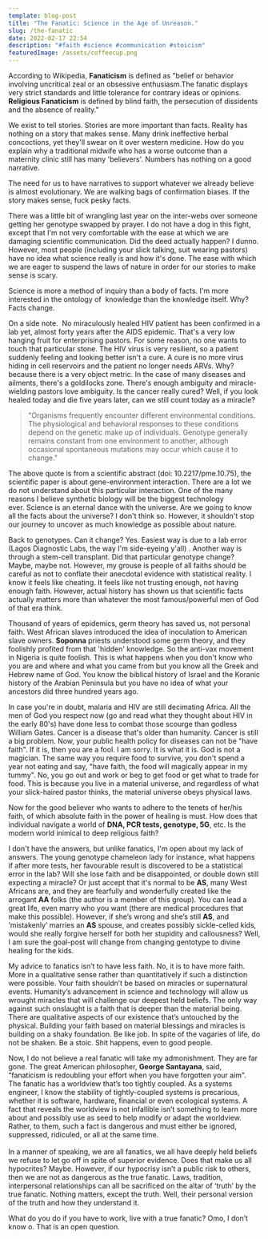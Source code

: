 ```yaml
---
template: blog-post
title: "The Fanatic: Science in the Age of Unreason."
slug: /the-fanatic
date: 2022-02-17 22:54
description: "#faith #science #communication #stoicism"
featuredImage: /assets/coffeecup.png
---
```

According to Wikipedia, **Fanaticism** is defined as "belief or behavior involving uncritical [](https://en.wikipedia.org/wiki/Zeal_(disambiguation) "Zeal (disambiguation)")zeal or an obsessive enthusiasm.[](https://en.wikipedia.org/wiki/Fanaticism#cite_note-2)The fanatic displays very strict standards and little tolerance for contrary ideas or opinions. [](https://en.wikipedia.org/wiki/Religious_fanaticism "Religious fanaticism")**Religious Fanaticism** is defined by blind faith, the persecution of dissidents and the absence of reality.[](https://en.wikipedia.org/wiki/Fanaticism#cite_note-3)"

We exist to tell stories. Stories are more important than facts. Reality has nothing on a story that makes sense. Many drink ineffective herbal concoctions, yet they'll swear on it over western medicine. How do you explain why a traditional midwife who has a worse outcome than a maternity clinic still has many 'believers'. Numbers has nothing on a good narrative.

The need for us to have narratives to support whatever we already believe is almost evolutionary. We are walking bags of confirmation biases. If the story makes sense, fuck pesky facts. 

There was a little bit of wrangling last year on the inter-webs over someone getting her genotype swapped by prayer. I do not have a dog in this fight, except that I'm not very comfortable with the ease at which we are damaging scientific communication. Did the deed actually happen? I dunno. However, most people (including your slick talking, suit wearing pastors) have no idea what science really is and how it's done. The ease with which we are eager to suspend the laws of nature in order for our stories to make sense is scary. 

Science is more a method of inquiry than a body of facts. I'm more interested in the ontology of  knowledge than the knowledge itself. Why? Facts change. 

On a side note.  No miraculously healed HIV patient has been confirmed in a lab yet, almost forty years after the AIDS epidemic. That's a very low hanging fruit for enterprising pastors. For some reason, no one wants to touch that particular stone. The HIV virus is very resilient, so a patient suddenly feeling and looking better isn't a cure. A cure is no more virus hiding in cell reservoirs and the patient no longer needs ARVs. Why? because there is a very object metric. In the case of many diseases and ailments, there's a goldilocks zone. There's enough ambiguity and miracle-wielding pastors love ambiguity. Is the cancer really cured? Well, if you look healed today and die five years later, can we still count today as a miracle? 

> "Organisms frequently encounter different environmental conditions. The physiological and behavioral responses to these conditions depend on the genetic make up of individuals. Genotype generally remains constant from one environment to another, although occasional spontaneous mutations may occur which cause it to change."

The above quote is from a scientific abstract (doi: 10.2217/pme.10.75), the scientific paper is about gene-environment interaction. There are a lot we do not understand about this particular interaction. One of the many reasons I believe synthetic biology will be the biggest technology ever. Science is an eternal dance with the universe. Are we going to know all the facts about the universe? I don't think so. However, it shouldn't stop our journey to uncover as much knowledge as possible about nature.

Back to genotypes. Can it change? Yes. Easiest way is due to a lab error (Lagos Diagnostic Labs, the way I'm side-eyeing y'all) . Another way is through a stem-cell transplant. Did that particular genotype change? Maybe, maybe not. However, my grouse is people of all faiths should be careful as not to conflate their anecdotal evidence with statistical reality. I know it feels like cheating. It feels like not trusting enough, not having enough faith. However, actual history has shown us that scientific facts actually matters more than whatever the most famous/powerful men of God of that era think. 

Thousand of years of epidemics, germ theory has saved us, not personal faith. West African slaves introduced the idea of inoculation to American slave owners. **Soponna** priests understood some germ theory, and they foolishly profited from that 'hidden' knowledge. So the anti-vax movement in Nigeria is quite foolish. This is what happens when you don't know who you are and where and what you came from but you know all the Greek and Hebrew name of God. You know the biblical history of Israel and the Koranic history of the Arabian Peninsula but you have no idea of what your ancestors did three hundred years ago. 

In case you're in doubt, malaria and HIV are still decimating Africa. All the men of God you respect now (go and read what they thought about HIV in the early 80's) have done less to combat those scourge than godless William Gates. Cancer is a disease that's older than humanity. Cancer is still a big problem. Now, your public health policy for diseases can not be "have faith". If it is, then you are a fool. I am sorry. It is what it is. God is not a magician. The same way you require food to survive, you don't spend a year not eating and say, "have faith, the food will magically appear in my tummy". No, you go out and work or beg to get food or get what to trade for food. This is because you live in a material universe, and regardless of what your slick-haired pastor thinks, the material universe obeys physical laws. 

Now for the good believer who wants to adhere to the tenets of her/his faith, of which absolute faith in the power of healing is must. How does that individual navigate a world of **DNA, PCR tests, genotype, 5G**, etc. Is the modern world inimical to deep religious faith? 

I don't have the answers, but unlike fanatics, I'm open about my lack of answers. The young genotype chameleon lady for instance, what happens if after more tests, her favourable result is discovered to be a statistical error in the lab? Will she lose faith and be disappointed, or double down still expecting a miracle? Or just accept that it's normal to be **AS**, many West Africans are, and they are fearfully and wonderfully created like the arrogant **AA** folks (the author is a member of this group). You can lead a great life, even marry who you want (there are medical procedures that make this possible). However, if she’s wrong and she’s still **AS**, and ‘mistakenly’ marries an **AS** spouse, and creates possibly sickle-celled kids, would she really forgive herself for both her stupidity and callousness? Well, I am sure the goal-post will change from changing gentotype to divine healing for the kids.

My advice to fanatics isn’t to have less faith. No, it is to have more faith. More in a qualitative sense rather than quantitatively if such a distinction were possible. Your faith shouldn’t be based on miracles or supernatural events. Humanity’s advancement in science and technology will allow us wrought miracles that will challenge our deepest held beliefs. The only way against such onslaught is a faith that is deeper than the material being. There are qualitative aspects of our existence that’s untouched by the physical. Building your faith based on material blessings and miracles is building on a shaky foundation. Be like job. In spite of the vagaries of life, do not be shaken. Be a stoic. Shit happens, even to good people.

Now, I do not believe a real fanatic will take my admonishment. They are far gone. The great American philosopher, **George Santayana**, said, “fanaticism is redoubling your effort when you have forgotten your aim". The fanatic has a worldview that’s too tightly coupled. As a systems engineer, I know the stability of tightly-coupled systems is precarious, whether it is software, hardware, financial or even ecological systems. A fact that reveals the worldview is not infallible isn’t something to learn more about and possibly use as seed to help modify or adapt the worldview. Rather, to them, such a fact is dangerous and must either be ignored, suppressed, ridiculed, or all at the same time.\
\
In a manner of speaking, we are all fanatics, we all have deeply held beliefs we refuse to let go off in spite of superior evidence. Does that make us all hypocrites? Maybe. However, if our hypocrisy isn’t a public risk to others, then we are not as dangerous as the true fanatic. Laws, tradition, interpersonal relationships can all be sacrificed on the altar of ‘truth’ by the true fanatic. Nothing matters, except the truth. Well, their personal version of the truth and how they understand it.

What do you do if you have to work, live with a true fanatic? Omo, I don’t know o. That is an open question.